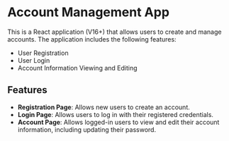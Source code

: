 # Account Management App

This is a React application (V16+) that allows users to create and manage accounts. The application includes the following features:
- User Registration
- User Login
- Account Information Viewing and Editing

## Features

- **Registration Page**: Allows new users to create an account.
- **Login Page**: Allows users to log in with their registered credentials.
- **Account Page**: Allows logged-in users to view and edit their account information, including updating their password.


